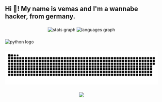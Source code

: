 <h2 align="left">Hi 👋! My name is vemas and I'm a wannabe hacker, from germany.</h2>

###

<div align="center">
  <img src="https://github-readme-stats.vercel.app/api?username=vemas23&hide_title=false&hide_rank=false&show_icons=true&include_all_commits=true&count_private=true&disable_animations=false&theme=dracula&locale=en&hide_border=false" height="150" alt="stats graph"  />
  <img src="https://github-readme-stats.vercel.app/api/top-langs?username=vemas23&locale=en&hide_title=false&layout=compact&card_width=320&langs_count=5&theme=dracula&hide_border=false" height="150" alt="languages graph"  />
</div>

###

<div align="left">
  <img src="https://cdn.jsdelivr.net/gh/devicons/devicon/icons/python/python-original-wordmark.svg" height="30" alt="python logo"  />
</div>

###

<div align="left">
</div>

###

<img src="https://raw.githubusercontent.com/vemas23/vemas23/output/snake.svg" alt="Snake animation" />

###

<div align="center">
  <img src="https://profile-counter.glitch.me/vemas23/count.svg?"  />
</div>

###
